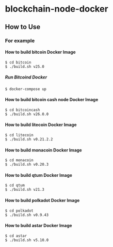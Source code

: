 # blockchain-node-docker

## How to Use

### For example

#### How to build bitcoin Docker Image

```
$ cd bitcoin
$ ./build.sh v25.0
```

##### Run Bitcoind Docker

```
$ docker-compose up
```

#### How to build bitcoin cash node Docker Image

```
$ cd bitcoincash
$ ./build.sh v26.0.0
```

#### How to build litecoin Docker Image

```
$ cd litecoin
$ ./build.sh v0.21.2.2
```

#### How to build monacoin Docker Image

```
$ cd monacoin
$ ./build.sh v0.20.3
```
#### How to build qtum Docker Image

```
$ cd qtum
$ ./build.sh v21.3
```

#### How to build polkadot Docker Image

```
$ cd polkadot
$ ./build.sh v0.9.43
```

#### How to build astar Docker Image

```
$ cd astar
$ ./build.sh v5.10.0
```
